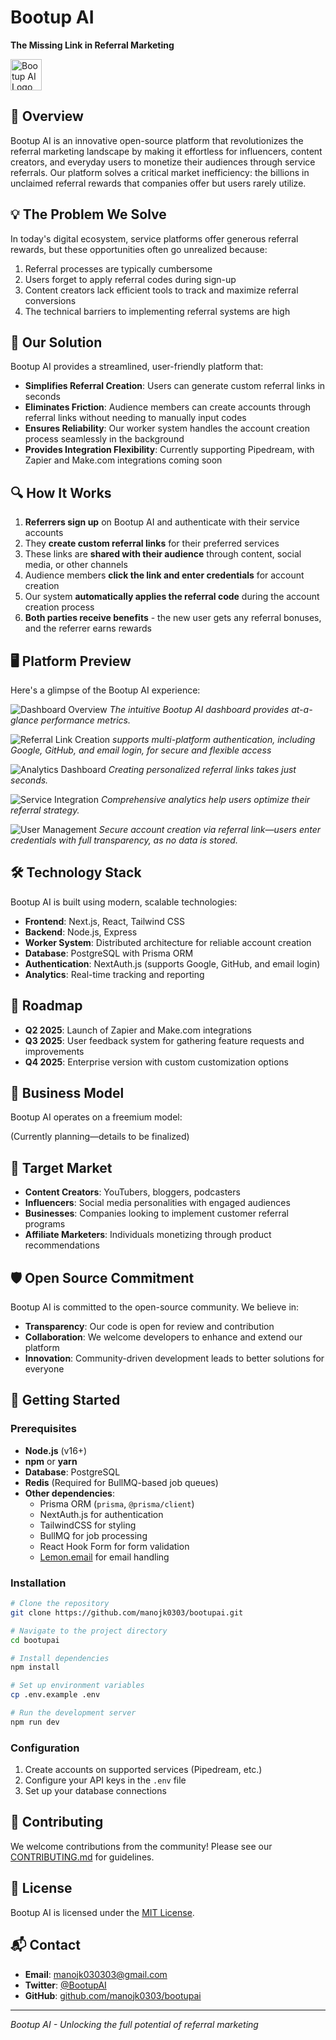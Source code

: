 # Bootup AI

**The Missing Link in Referral Marketing**

<img src="public/logo.png" alt="Bootup AI Logo" width="50" height="50">

## 🚀 Overview

Bootup AI is an innovative open-source platform that revolutionizes the referral marketing landscape by making it effortless for influencers, content creators, and everyday users to monetize their audiences through service referrals. Our platform solves a critical market inefficiency: the billions in unclaimed referral rewards that companies offer but users rarely utilize.

## 💡 The Problem We Solve

In today's digital ecosystem, service platforms offer generous referral rewards, but these opportunities often go unrealized because:

1. Referral processes are typically cumbersome
2. Users forget to apply referral codes during sign-up
3. Content creators lack efficient tools to track and maximize referral conversions
4. The technical barriers to implementing referral systems are high

## 🌟 Our Solution

Bootup AI provides a streamlined, user-friendly platform that:

- **Simplifies Referral Creation**: Users can generate custom referral links in seconds
- **Eliminates Friction**: Audience members can create accounts through referral links without needing to manually input codes
- **Ensures Reliability**: Our worker system handles the account creation process seamlessly in the background
- **Provides Integration Flexibility**: Currently supporting Pipedream, with Zapier and Make.com integrations coming soon

## 🔍 How It Works

1. **Referrers sign up** on Bootup AI and authenticate with their service accounts
2. They **create custom referral links** for their preferred services
3. These links are **shared with their audience** through content, social media, or other channels
4. Audience members **click the link and enter credentials** for account creation
5. Our system **automatically applies the referral code** during the account creation process
6. **Both parties receive benefits** - the new user gets any referral bonuses, and the referrer earns rewards

## 🖥️ Platform Preview

Here's a glimpse of the Bootup AI experience:

![Dashboard Overview](screenshots/Screenshot-0.png)
*The intuitive Bootup AI dashboard provides at-a-glance performance metrics.*

![Referral Link Creation](screenshots/Screenshot-1.png)
*supports multi-platform authentication, including Google, GitHub, and email login, for secure and flexible access*

![Analytics Dashboard](screenshots/Screenshot-2.png)
*Creating personalized referral links takes just seconds.*

![Service Integration](screenshots/Screenshot-3.png)
*Comprehensive analytics help users optimize their referral strategy.*

![User Management](screenshots/Screenshot-4.png)
*Secure account creation via referral link—users enter credentials with full transparency, as no data is stored.*

## 🛠️ Technology Stack

Bootup AI is built using modern, scalable technologies:

- **Frontend**: Next.js, React, Tailwind CSS
- **Backend**: Node.js, Express
- **Worker System**: Distributed architecture for reliable account creation
- **Database**: PostgreSQL with Prisma ORM
- **Authentication**: NextAuth.js (supports Google, GitHub, and email login)
- **Analytics**: Real-time tracking and reporting

## 🔮 Roadmap

- **Q2 2025**: Launch of Zapier and Make.com integrations
- **Q3 2025**: User feedback system for gathering feature requests and improvements
- **Q4 2025**: Enterprise version with custom customization options

## 💼 Business Model

Bootup AI operates on a freemium model:

(Currently planning—details to be finalized)
## 👥 Target Market

- **Content Creators**: YouTubers, bloggers, podcasters
- **Influencers**: Social media personalities with engaged audiences
- **Businesses**: Companies looking to implement customer referral programs
- **Affiliate Marketers**: Individuals monetizing through product recommendations

## 🛡️ Open Source Commitment

Bootup AI is committed to the open-source community. We believe in:

- **Transparency**: Our code is open for review and contribution
- **Collaboration**: We welcome developers to enhance and extend our platform
- **Innovation**: Community-driven development leads to better solutions for everyone

## 🚀 Getting Started

### Prerequisites

- **Node.js** (v16+)  
- **npm** or **yarn**  
- **Database**: PostgreSQL  
- **Redis** (Required for BullMQ-based job queues)  
- **Other dependencies**:  
  - Prisma ORM (`prisma`, `@prisma/client`)  
  - NextAuth.js for authentication  
  - TailwindCSS for styling  
  - BullMQ for job processing  
  - React Hook Form for form validation  
  - [Lemon.email](https://lemon.email/) for email handling  
### Installation

```bash
# Clone the repository
git clone https://github.com/manojk0303/bootupai.git

# Navigate to the project directory
cd bootupai

# Install dependencies
npm install

# Set up environment variables
cp .env.example .env

# Run the development server
npm run dev
```

### Configuration

1. Create accounts on supported services (Pipedream, etc.)
2. Configure your API keys in the `.env` file
3. Set up your database connections

## 🤝 Contributing

We welcome contributions from the community! Please see our [CONTRIBUTING.md](CONTRIBUTING.md) for guidelines.

## 📄 License

Bootup AI is licensed under the [MIT License](LICENSE).

## 📬 Contact

- **Email**: manojk030303@gmail.com
- **Twitter**: [@BootupAI](https://x.com/bootupai)
- **GitHub**: [github.com/manojk0303/bootupai](https://github.com/manojk0303/bootupai)

---

*Bootup AI - Unlocking the full potential of referral marketing*
